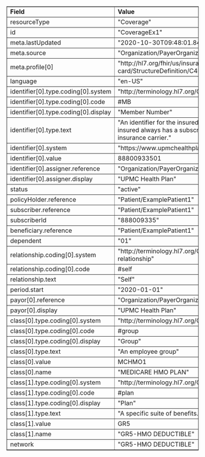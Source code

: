 <table border="1"><tr><td><b>Field</b></td><td><b>Value</b></td></tr>
<tr><td>resourceType</td><td>
"Coverage"
</td></tr>
<tr><td>id</td><td>
"CoverageEx1"
</td></tr>
<tr><td>meta.lastUpdated</td><td>
"2020-10-30T09:48:01.8462752-04:00"
</td></tr>
<tr><td>meta.source</td><td>
"Organization/PayerOrganizationExample1"
</td></tr>
<tr><td>meta.profile[0]</td><td>"http://hl7.org/fhir/us/insurance-card/StructureDefinition/C4BB-Coverage"</td></tr>
<tr><td>language</td><td>
"en-US"
</td></tr>
<tr><td>identifier[0].type.coding[0].system</td><td>
"http://terminology.hl7.org/CodeSystem/v2-0203"
</td></tr>
<tr><td>identifier[0].type.coding[0].code</td><td>
#MB
</td></tr>
<tr><td>identifier[0].type.coding[0].display</td><td>
"Member Number"
</td></tr>
<tr><td>identifier[0].type.text</td><td>
"An identifier for the insured of an insurance policy (this insured always has a subscriber), usually assigned by the insurance carrier."
</td></tr>
<tr><td>identifier[0].system</td><td>
"https://www.upmchealthplan.com/fhir/memberidentifier"
</td></tr>
<tr><td>identifier[0].value</td><td>
88800933501
</td></tr>
<tr><td>identifier[0].assigner.reference</td><td>
"Organization/PayerOrganizationExample1"
</td></tr>
<tr><td>identifier[0].assigner.display</td><td>
"UPMC Health Plan"
</td></tr>
<tr><td>status</td><td>
"active"
</td></tr>
<tr><td>policyHolder.reference</td><td>
"Patient/ExamplePatient1"
</td></tr>
<tr><td>subscriber.reference</td><td>
"Patient/ExamplePatient1"
</td></tr>
<tr><td>subscriberId</td><td>
"888009335"
</td></tr>
<tr><td>beneficiary.reference</td><td>
"Patient/ExamplePatient1"
</td></tr>
<tr><td>dependent</td><td>
"01"
</td></tr>
<tr><td>relationship.coding[0].system</td><td>
"http://terminology.hl7.org/CodeSystem/subscriber-relationship"
</td></tr>
<tr><td>relationship.coding[0].code</td><td>
#self
</td></tr>
<tr><td>relationship.text</td><td>
"Self"
</td></tr>
<tr><td>period.start</td><td>
"2020-01-01"
</td></tr>
<tr><td>payor[0].reference</td><td>
"Organization/PayerOrganizationExample1"
</td></tr>
<tr><td>payor[0].display</td><td>
"UPMC Health Plan"
</td></tr>
<tr><td>class[0].type.coding[0].system</td><td>
"http://terminology.hl7.org/CodeSystem/coverage-class"
</td></tr>
<tr><td>class[0].type.coding[0].code</td><td>
#group
</td></tr>
<tr><td>class[0].type.coding[0].display</td><td>
"Group"
</td></tr>
<tr><td>class[0].type.text</td><td>
"An employee group"
</td></tr>
<tr><td>class[0].value</td><td>
MCHMO1
</td></tr>
<tr><td>class[0].name</td><td>
"MEDICARE HMO PLAN"
</td></tr>
<tr><td>class[1].type.coding[0].system</td><td>
"http://terminology.hl7.org/CodeSystem/coverage-class"
</td></tr>
<tr><td>class[1].type.coding[0].code</td><td>
#plan
</td></tr>
<tr><td>class[1].type.coding[0].display</td><td>
"Plan"
</td></tr>
<tr><td>class[1].type.text</td><td>
"A specific suite of benefits."
</td></tr>
<tr><td>class[1].value</td><td>
GR5
</td></tr>
<tr><td>class[1].name</td><td>
"GR5-HMO DEDUCTIBLE"
</td></tr>
<tr><td>network</td><td>
"GR5-HMO DEDUCTIBLE"
</td></tr>
</table>
